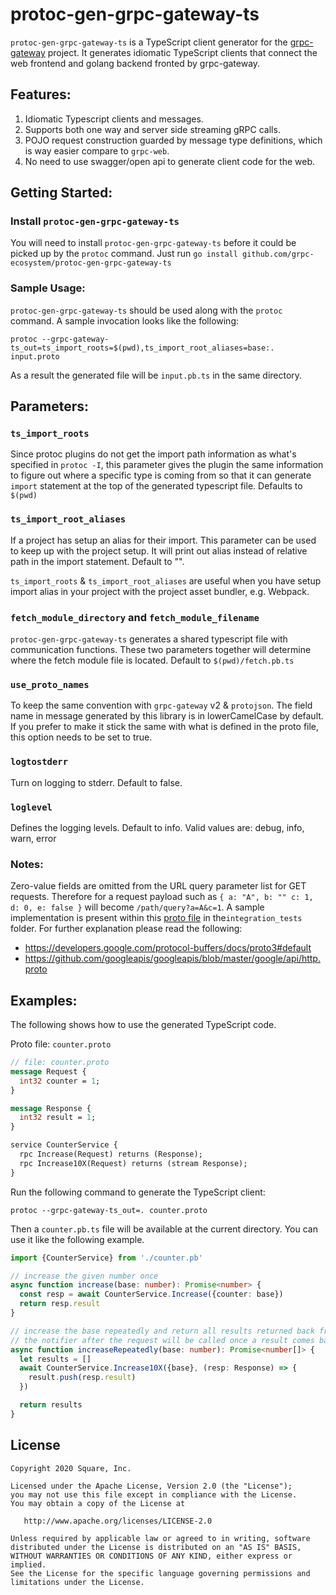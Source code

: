 # protoc-gen-grpc-gateway-ts

`protoc-gen-grpc-gateway-ts` is a TypeScript client generator for the [grpc-gateway](https://github.com/grpc-ecosystem/grpc-gateway/) project. It generates idiomatic TypeScript clients that connect the web frontend and golang backend fronted by grpc-gateway.

## Features:
1. Idiomatic Typescript clients and messages.
2. Supports both one way and server side streaming gRPC calls.
3. POJO request construction guarded by message type definitions, which is way easier compare to `grpc-web`.
4. No need to use swagger/open api to generate client code for the web.

## Getting Started:

### Install `protoc-gen-grpc-gateway-ts`
You will need to install `protoc-gen-grpc-gateway-ts` before it could be picked up by the `protoc` command. Just run `go install github.com/grpc-ecosystem/protoc-gen-grpc-gateway-ts`

### Sample Usage:
`protoc-gen-grpc-gateway-ts` should be used along with the `protoc` command. A sample invocation looks like the following:

`protoc --grpc-gateway-ts_out=ts_import_roots=$(pwd),ts_import_root_aliases=base:. input.proto`

As a result the generated file will be `input.pb.ts` in the same directory.

## Parameters:
### `ts_import_roots`
Since protoc plugins do not get the import path information as what's specified in `protoc -I`, this parameter gives the plugin the same information to figure out where a specific type is coming from so that it can generate `import` statement at the top of the generated typescript file. Defaults to `$(pwd)`

### `ts_import_root_aliases`
If a project has setup an alias for their import. This parameter can be used to keep up with the project setup. It will print out alias instead of relative path in the import statement. Default to "".

`ts_import_roots` & `ts_import_root_aliases` are useful when you have setup import alias in your project with the project asset bundler, e.g. Webpack.

### `fetch_module_directory` and `fetch_module_filename`
`protoc-gen-grpc-gateway-ts` generates a shared typescript file with communication functions. These two parameters together will determine where the fetch module file is located. Default to `$(pwd)/fetch.pb.ts`

### `use_proto_names`
To keep the same convention with `grpc-gateway` v2 & `protojson`. The field name in message generated by this library is in lowerCamelCase by default. If you prefer to make it stick the same with what is defined in the proto file, this option needs to be set to true.

### `logtostderr`
Turn on logging to stderr. Default to false.

### `loglevel`
Defines the logging levels. Default to info. Valid values are: debug, info, warn, error

### Notes:
Zero-value fields are omitted from the URL query parameter list for GET requests. Therefore for a request payload such as `{ a: "A", b: "" c: 1, d: 0, e: false }` will become `/path/query?a=A&c=1`. A sample implementation is present within this [proto file](https://github.com/grpc-ecosystem/protoc-gen-grpc-gateway-ts/blob/master/integration_tests/service.proto) in the`integration_tests` folder. For further explanation please read the following:
- <https://developers.google.com/protocol-buffers/docs/proto3#default>
- <https://github.com/googleapis/googleapis/blob/master/google/api/http.proto>

## Examples:
The following shows how to use the generated TypeScript code.

Proto file: `counter.proto`

```proto
// file: counter.proto
message Request {
  int32 counter = 1;
}

message Response {
  int32 result = 1;
}

service CounterService {
  rpc Increase(Request) returns (Response);
  rpc Increase10X(Request) returns (stream Response);
}
```

Run the following command to generate the TypeScript client:

`protoc --grpc-gateway-ts_out=. counter.proto`

Then a `counter.pb.ts` file will be available at the current directory. You can use it like the following example.

```typescript
import {CounterService} from './counter.pb'

// increase the given number once  
async function increase(base: number): Promise<number> {
  const resp = await CounterService.Increase({counter: base})
  return resp.result
} 

// increase the base repeatedly and return all results returned back from server
// the notifier after the request will be called once a result comes back from server streaming
async function increaseRepeatedly(base: number): Promise<number[]> {
  let results = []
  await CounterService.Increase10X({base}, (resp: Response) => {
    result.push(resp.result)
  })

  return results
}

```

## License

```text
Copyright 2020 Square, Inc.

Licensed under the Apache License, Version 2.0 (the "License");
you may not use this file except in compliance with the License.
You may obtain a copy of the License at

   http://www.apache.org/licenses/LICENSE-2.0

Unless required by applicable law or agreed to in writing, software
distributed under the License is distributed on an "AS IS" BASIS,
WITHOUT WARRANTIES OR CONDITIONS OF ANY KIND, either express or implied.
See the License for the specific language governing permissions and
limitations under the License.
```
